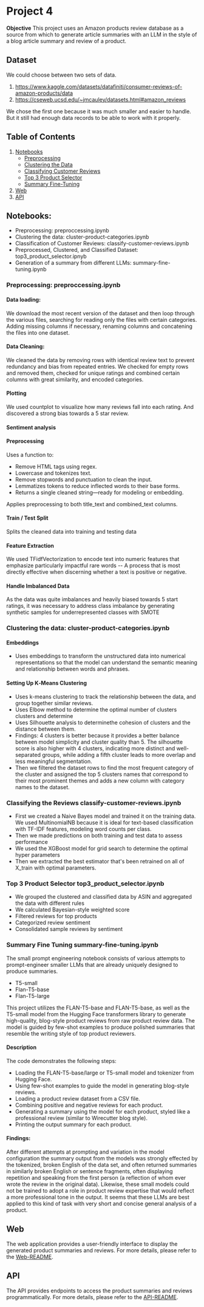 # Project 4

**Objective**
This project uses an Amazon products review database as a source from which to generate article summaries with an LLM in the style of a blog article summary and review of a product.

## Dataset
We could choose between two sets of data.

1. https://www.kaggle.com/datasets/datafiniti/consumer-reviews-of-amazon-products/data
2. https://cseweb.ucsd.edu/~jmcauley/datasets.html#amazon_reviews 

We chose the first one because it was much smaller and easier to handle. But it still had enough data records to be able to work with it properly.


## Table of Contents
1. [Notebooks](#notebooks)
   - [Preprocessing](#preprocessing-preproccessingipynb)
   - [Clustering the Data](#clustering-the-data-cluster-product-categoriesipynb)
   - [Classifying Customer Reviews](#classifying-the-reviews-classify-customer-reviewsipynb)
   - [Top 3 Product Selector](#top-3-product-selector-top3_product_selectoripynb)
   - [Summary Fine-Tuning](#summary-fine-tuning-summary-fine-tuningipynb)
2. [Web](#web)
3. [API](#api)

## Notebooks:
- Preprocessing: preproccessing.ipynb
- Clustering the data: cluster-product-categories.ipynb
- Classification of Customer Reviews: classify-customer-reviews.ipynb
- Preprocessed, Clustered, and Classified Dataset: top3_product_selector.ipnyb
- Generation of a summary from different LLMs: summary-fine-tuning.ipynb

### Preprocessing: preproccessing.ipynb
#### Data loading: 
We download the most recent version of the dataset and then loop through the various files, searching for reading only the files with certain categories. Adding missing columns if necessary, renaming columns and concatening the files into one dataset.

#### Data Cleaning: 
We cleaned the data by removing rows with identical review text to prevent redundancy and bias from repeated entries.
We checked for empty rows and removed them, checked for unique ratings and combined certain columns with great similarity, and encoded categories.

#### Plotting
We used countplot to visualize how many reviews fall into each rating. And discovered a strong bias towards a 5 star review.

#### Sentiment analysis

#### Preprocessing
Uses a function to:
- Remove HTML tags using regex.
- Lowercase and tokenizes text.
- Remove stopwords and punctuation to clean the input.
- Lemmatizes tokens to reduce inflected words to their base forms.
- Returns a single cleaned string—ready for modeling or embedding.

Applies preprocessing to both title_text and combined_text columns.

#### Train / Test Split
Splits the cleaned data into training and testing data

#### Feature Extraction
We used TFidfVectorization to encode text into numeric features that emphasize particularly impactful rare words -- A process that is most directly effective when discerning whether a text is positive or negative.

#### Handle Imbalanced Data
As the data was quite imbalances and heavily biased towards 5 start ratings, it was necessary to address class imbalance by generating synthetic samples for underrepresented classes with SMOTE

### Clustering the data: cluster-product-categories.ipynb

#### Embeddings
- Uses embeddings to transform the unstructured data into numerical representations so that the model can understand the semantic meaning and relationship between words and phrases.

#### Setting Up K‑Means Clustering
- Uses k-means clustering to track the relationship between the data, and group together similar reviews.
- Uses Elbow method to determine the optimal number of clusters clusters and determine 
- Uses Silhouette analysis to determinethe cohesion of clusters and the distance between them.
- Findings: 4 clusters is better because it provides a better balance between model simplicity and cluster quality than 5. The silhouette score is also higher with 4 clusters, indicating more distinct and well-separated groups, while adding a fifth cluster leads to more overlap and less meaningful segmentation.
- Then we filtered the dataset rows to find the most frequent category of the cluster and assigned the top 5 clusters names that correspond to their most prominent themes and adds a new column with category names to the dataset. 

### Classifying the Reviews classify-customer-reviews.ipynb

- First we created a Naive Bayes model and trained it on the training data. We used MultinomialNB because it is ideal for text-based classification with TF-IDF features, modeling word counts per class.
- Then we made predictions on both training and test data to assess performance
- We used the XGBoost model for grid search to determine the optimal hyper parameters
- Then we extracted the best estimator that's been retrained on all of X_train with optimal parameters.

### Top 3 Product Selector top3_product_selector.ipynb

- We grouped the clustered and classified data by ASIN and aggregated the data with different rules
- We calculated Bayesian-style weighted score
- Filtered reviews for top products
- Categorized review sentiment
- Consolidated sample reviews by sentiment

### Summary Fine Tuning summary-fine-tuning.ipynb

The small prompt engineering notebook consists of various attempts to prompt-engineer smaller LLMs that are already uniquely designed to produce summaries.

- T5-small
- Flan-T5-base
- Flan-T5-large

This project utilizes the FLAN-T5-base and FLAN-T5-base, as well as the T5-small model from the Hugging Face transformers library to generate high-quality, blog-style product reviews from raw product review data. The model is guided by few-shot examples to produce polished summaries that resemble the writing style of top product reviewers.

#### Description
The code demonstrates the following steps:
 - Loading the FLAN-T5-base/large or T5-small model and tokenizer from Hugging Face.
 - Using few-shot examples to guide the model in generating blog-style reviews.
 - Loading a product review dataset from a CSV file.
 - Combining positive and negative reviews for each product.
 - Generating a summary using the model for each product, styled like a professional review (similar to Wirecutter blog style).
 - Printing the output summary for each product.

#### Findings:
After different attempts at prompting and variation in the model configuration the summary output from the models was strongly effected by the tokenized, broken English of the data set, and often returned summaries in similarly broken English or sentence fragments, often displaying repetition and speaking from the first person (a reflection of whom ever wrote the review in the original data). Likewise, these small models could not be trained to adopt a role in product review expertise that would reflect a more professional tone in the output. It seems that these LLMs are best applied to this kind of task with very short and concise general analysis of a product.

## Web

The web application provides a user-friendly interface to display the generated product summaries and reviews. For more details, please refer to the [Web-README](web/README.md).

## API

The API provides endpoints to access the product summaries and reviews programmatically. For more details, please refer to the [API-README](api/README.md).
